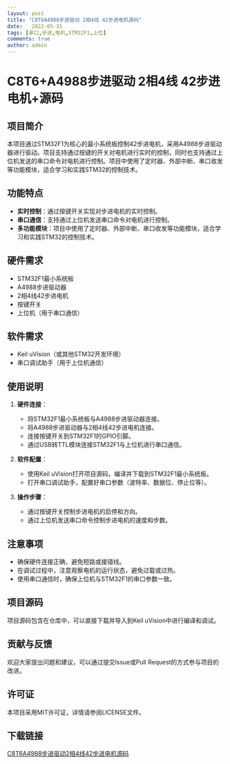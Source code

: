 ```yaml
---
layout: post
title: "C8T6A4988步进驱动 2相4线 42步进电机源码"
date:   2022-05-31
tags: [串口,步进,电机,STM32F1,上位]
comments: true
author: admin
---
```

# C8T6+A4988步进驱动 2相4线 42步进电机+源码

## 项目简介
本项目通过STM32F1为核心的最小系统板控制42步进电机，采用A4988步进驱动器进行驱动。项目支持通过按键的开关对电机进行实时的控制，同时也支持通过上位机发送的串口命令对电机进行控制。项目中使用了定时器、外部中断、串口收发等功能模块，适合学习和实践STM32的控制技术。

## 功能特点
- **实时控制**：通过按键开关实现对步进电机的实时控制。
- **串口通信**：支持通过上位机发送串口命令对电机进行控制。
- **多功能模块**：项目中使用了定时器、外部中断、串口收发等功能模块，适合学习和实践STM32的控制技术。

## 硬件需求
- STM32F1最小系统板
- A4988步进驱动器
- 2相4线42步进电机
- 按键开关
- 上位机（用于串口通信）

## 软件需求
- Keil uVision（或其他STM32开发环境）
- 串口调试助手（用于上位机通信）

## 使用说明
1. **硬件连接**：
   - 将STM32F1最小系统板与A4988步进驱动器连接。
   - 将A4988步进驱动器与2相4线42步进电机连接。
   - 连接按键开关到STM32F1的GPIO引脚。
   - 通过USB转TTL模块连接STM32F1与上位机进行串口通信。

2. **软件配置**：
   - 使用Keil uVision打开项目源码，编译并下载到STM32F1最小系统板。
   - 打开串口调试助手，配置好串口参数（波特率、数据位、停止位等）。

3. **操作步骤**：
   - 通过按键开关控制步进电机的启停和方向。
   - 通过上位机发送串口命令控制步进电机的速度和步数。

## 注意事项
- 确保硬件连接正确，避免短路或接错线。
- 在调试过程中，注意观察电机的运行状态，避免过载或过热。
- 使用串口通信时，确保上位机与STM32F1的串口参数一致。

## 项目源码
项目源码包含在仓库中，可以直接下载并导入到Keil uVision中进行编译和调试。

## 贡献与反馈
欢迎大家提出问题和建议，可以通过提交Issue或Pull Request的方式参与项目的改进。

## 许可证
本项目采用MIT许可证，详情请参阅LICENSE文件。

## 下载链接

[C8T6A4988步进驱动2相4线42步进电机源码](https://pan.quark.cn/s/1948ebc966d3)